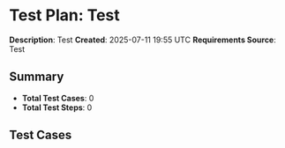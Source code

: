 # Test Plan: Test

**Description**: Test
**Created**: 2025-07-11 19:55 UTC
**Requirements Source**: Test

## Summary
- **Total Test Cases**: 0
- **Total Test Steps**: 0

## Test Cases
